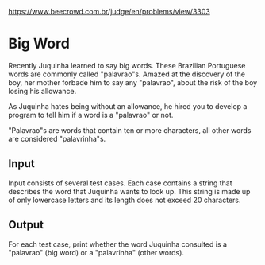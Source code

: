 https://www.beecrowd.com.br/judge/en/problems/view/3303

# Big Word

Recently Juquinha learned to say big words. These Brazilian Portuguese words are
commonly called "palavrao"s. Amazed at the discovery of the boy, her mother
forbade him to say any "palavrao", about the risk of the boy losing his
allowance.

As Juquinha hates being without an allowance, he hired you to develop a program
to tell him if a word is a "palavrao" or not.

"Palavrao"s are words that contain ten or more characters, all other words are
considered "palavrinha"s.

## Input

Input consists of several test cases. Each case contains a string that describes
the word that Juquinha wants to look up. This string is made up of only
lowercase letters and its length does not exceed 20 characters.

## Output

For each test case, print whether the word Juquinha consulted is a "palavrao"
(big word) or a "palavrinha" (other words).
